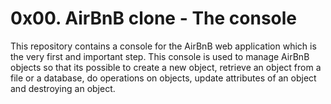 # 0x00. AirBnB clone - The console

This repository contains a console for the AirBnB web application which is the very first and important step. This console is used to manage AirBnB objects so that its possible to create a new object, retrieve an object from a file or a database, do operations on objects, update attributes of an object and destroying an object.